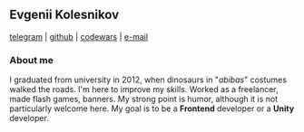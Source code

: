 ## Evgenii Kolesnikov 
 [telegram](https://t.me/EvgeniiKolesnikov) | [github](https://github.com/EvgeniiKolesnikov) | [codewars]( https://www.codewars.com/users/EvgeniiKolesnikov) | [e-mail](mailto:jekow@yandex.ru)

### About me
I graduated from university in 2012, when dinosaurs in "_abibas_" costumes walked the roads. I'm here to improve my skills. Worked as a freelancer, made flash games, banners. My strong point is humor, although it is not particularly welcome here. My goal is to be a **Frontend** developer or a **Unity** developer.
